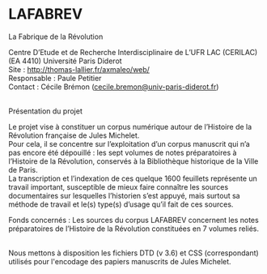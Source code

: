 # LAFABREV

La Fabrique de la Révolution <br>

Centre D’Etude et de Recherche Interdisciplinaire de L’UFR LAC (CERILAC) <br>
(EA 4410) Université Paris Diderot <br>
Site : http://thomas-lallier.fr/axmaleo/web/ <br>
Responsable : Paule Petitier <br>
Contact : Cécile Brémon (cecile.bremon@univ-paris-diderot.fr)<br><br>

Présentation du projet <br>

Le projet vise à constituer un corpus numérique autour de l’Histoire de la Révolution française de Jules Michelet.<br>
Pour cela, il se concentre sur l’exploitation d’un corpus manuscrit qui n’a pas encore été dépouillé : les sept volumes de notes préparatoires à l’Histoire de la Révolution, conservés à la Bibliothèque historique de la Ville de Paris.<br>
La transcription et l’indexation de ces quelque 1600 feuillets représente un travail important, susceptible de mieux faire connaître les sources documentaires sur lesquelles l’historien s’est appuyé, mais surtout sa méthode de travail et le(s) type(s) d’usage qu’il fait de ces sources.<br>

Fonds concernés : Les sources du corpus LAFABREV concernent les notes préparatoires de l’Histoire de la Révolution constituées en 7 volumes reliés.<br><br>


    
Nous mettons à disposition les fichiers DTD (v 3.6) et CSS (correspondant) utilisés pour l'encodage des papiers manuscrits de Jules Michelet.


